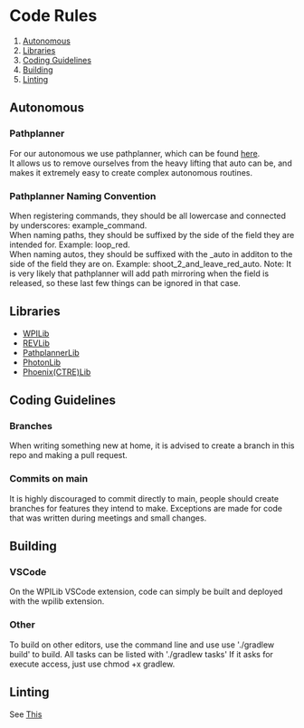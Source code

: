 # Code Rules
1. [Autonomous](#autonomous)    
2. [Libraries](#libraries)
3. [Coding Guidelines](#coding-guidelines)
4. [Building](#building)
5. [Linting](#linting)

## Autonomous
### Pathplanner
For our autonomous we use pathplanner, which can be found [here](https://github.com/mjansen4857/pathplanner).  
It allows us to remove ourselves from the heavy lifting that auto can be, and makes it extremely easy to create complex autonomous routines. 

### Pathplanner Naming Convention
When registering commands, they should be all lowercase and connected by underscores: example_command.  
When naming paths, they should be suffixed by the side of the field they are intended for. Example: loop_red.  
When naming autos, they should be suffixed with the \_auto in additon to the side of the field they are on. Example: shoot_2_and_leave_red_auto. 
Note: It is very likely that pathplanner will add path mirroring when the field is released, so these last few things can be ignored in that case. 

## Libraries
- [WPILib](https://docs.wpilib.org/en/stable/index.html)
- [REVLib](https://docs.revrobotics.com/sparkmax/software-resources/spark-max-api-information)
- [PathplannerLib](https://github.com/mjansen4857/pathplanner/wiki)
- [PhotonLib](https://docs.photonvision.org/en/latest/)
- [Phoenix(CTRE)Lib](https://pro.docs.ctr-electronics.com/en/latest/docs/yearly-changes/yearly-changelog.html)

## Coding Guidelines
### Branches
When writing something new at home, it is advised to create a branch in this repo and making a pull request.

### Commits on main
It is highly discouraged to commit directly to main, people should create branches for features they intend to make. Exceptions are made for code that was written during meetings and small changes. 

## Building 
### VSCode
On the WPILib VSCode extension, code can simply be built and deployed with the wpilib extension. 

### Other
To build on other editors, use the command line and use use './gradlew build' to build. All tasks can be listed with './gradlew tasks'
If it asks for execute access, just use chmod +x gradlew. 

## Linting
See [This](https://docs.wpilib.org/en/stable/docs/software/advanced-gradlerio/code-formatting.html)